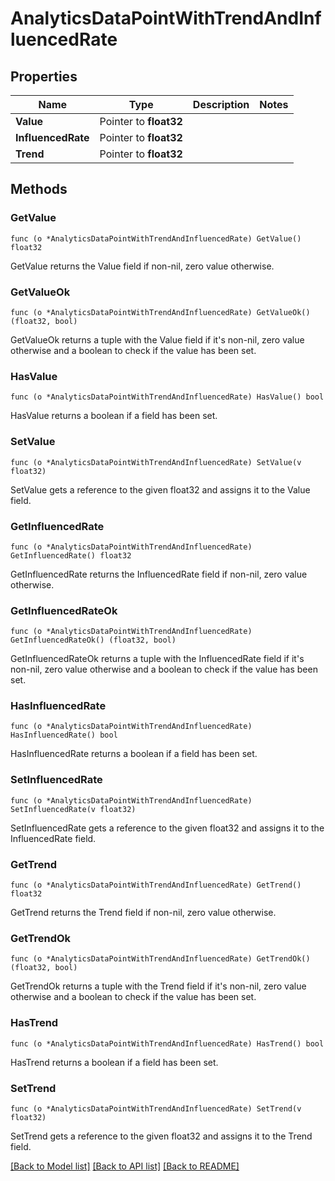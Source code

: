 # AnalyticsDataPointWithTrendAndInfluencedRate

## Properties

Name | Type | Description | Notes
------------ | ------------- | ------------- | -------------
**Value** | Pointer to **float32** |  | 
**InfluencedRate** | Pointer to **float32** |  | 
**Trend** | Pointer to **float32** |  | 

## Methods

### GetValue

`func (o *AnalyticsDataPointWithTrendAndInfluencedRate) GetValue() float32`

GetValue returns the Value field if non-nil, zero value otherwise.

### GetValueOk

`func (o *AnalyticsDataPointWithTrendAndInfluencedRate) GetValueOk() (float32, bool)`

GetValueOk returns a tuple with the Value field if it's non-nil, zero value otherwise
and a boolean to check if the value has been set.

### HasValue

`func (o *AnalyticsDataPointWithTrendAndInfluencedRate) HasValue() bool`

HasValue returns a boolean if a field has been set.

### SetValue

`func (o *AnalyticsDataPointWithTrendAndInfluencedRate) SetValue(v float32)`

SetValue gets a reference to the given float32 and assigns it to the Value field.

### GetInfluencedRate

`func (o *AnalyticsDataPointWithTrendAndInfluencedRate) GetInfluencedRate() float32`

GetInfluencedRate returns the InfluencedRate field if non-nil, zero value otherwise.

### GetInfluencedRateOk

`func (o *AnalyticsDataPointWithTrendAndInfluencedRate) GetInfluencedRateOk() (float32, bool)`

GetInfluencedRateOk returns a tuple with the InfluencedRate field if it's non-nil, zero value otherwise
and a boolean to check if the value has been set.

### HasInfluencedRate

`func (o *AnalyticsDataPointWithTrendAndInfluencedRate) HasInfluencedRate() bool`

HasInfluencedRate returns a boolean if a field has been set.

### SetInfluencedRate

`func (o *AnalyticsDataPointWithTrendAndInfluencedRate) SetInfluencedRate(v float32)`

SetInfluencedRate gets a reference to the given float32 and assigns it to the InfluencedRate field.

### GetTrend

`func (o *AnalyticsDataPointWithTrendAndInfluencedRate) GetTrend() float32`

GetTrend returns the Trend field if non-nil, zero value otherwise.

### GetTrendOk

`func (o *AnalyticsDataPointWithTrendAndInfluencedRate) GetTrendOk() (float32, bool)`

GetTrendOk returns a tuple with the Trend field if it's non-nil, zero value otherwise
and a boolean to check if the value has been set.

### HasTrend

`func (o *AnalyticsDataPointWithTrendAndInfluencedRate) HasTrend() bool`

HasTrend returns a boolean if a field has been set.

### SetTrend

`func (o *AnalyticsDataPointWithTrendAndInfluencedRate) SetTrend(v float32)`

SetTrend gets a reference to the given float32 and assigns it to the Trend field.


[[Back to Model list]](../README.md#documentation-for-models) [[Back to API list]](../README.md#documentation-for-api-endpoints) [[Back to README]](../README.md)


